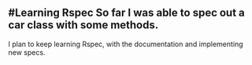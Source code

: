#Learning Rspec
So far I was able to spec out a car class with some methods.
----------------------------------------------------------------------------------------------
I plan to keep learning Rspec, with the documentation and implementing new specs.
